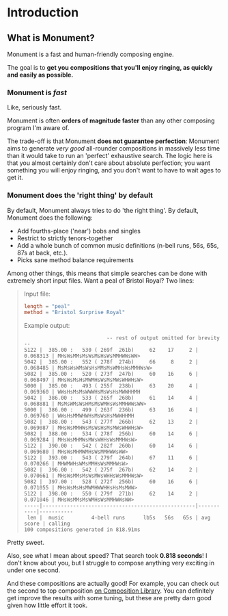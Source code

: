 # Introduction

## What is Monument?

Monument is a fast and human-friendly composing engine.

The goal is to **get you compositions that you'll enjoy ringing, as quickly and
easily as possible.**

### Monument is _fast_

Like, seriously fast.

Monument is often **orders of magnitude faster** than any other composing program I'm aware of.

The trade-off is that Monument **does not guarantee perfection**: Monument aims to generate _very
good_ all-rounder compositions in massively less time than it would take to run an 'perfect'
exhaustive search.  The logic here is that you almost certainly don't care about absolute perfection;
you want something you will enjoy ringing, and you don't want to have to wait ages to get it.

### Monument does the 'right thing' by default

By default, Monument always tries to do 'the right thing'.  By default, Monument does the following:
- Add fourths-place ('near') bobs and singles
- Restrict to strictly tenors-together
- Add a whole bunch of common music definitions (n-bell runs, 56s, 65s, 87s at back, etc.).
- Picks sane method balance requirements

Among other things, this means that simple searches can be done with extremely short input files.
Want a peal of Bristol Royal?  Two lines:

> Input file:
> ```toml
> length = "peal"
> method = "Bristol Surprise Royal"
> ```
> 
> Example output:
> ```
>                            -- rest of output omitted for brevity --
> 5122 |  385.00 :   530 ( 269f  261b)     62    17     2 |  0.068313 | MHsWsMMsMsWsMsHsWsMMHWWsWW>
> 5042 |  385.00 :   552 ( 278f  274b)     66     8     2 |  0.068485 | MsMsWsWMsWsHsMMsMsWMHsWsMMHWsW>
> 5082 |  385.00 :   520 ( 273f  247b)     60    16     6 |  0.068497 | MHsWsMsHsMWMHsWsMsMWsWHWHsW>
> 5000 |  385.00 :   493 ( 255f  238b)     63    20     4 |  0.069360 | WWsHsMsMsWWWHsMsWsHsMWWHHMH
> 5042 |  386.00 :   533 ( 265f  268b)     61    14     4 |  0.068881 | MsMsWMsWsHMsMsWMHsWsMMHWWsWW>
> 5000 |  386.00 :   499 ( 263f  236b)     63    16     4 |  0.069760 | WWsHsMMWHWHsMsWsHsMWWHHMH
> 5082 |  388.00 :   543 ( 277f  266b)     62    13     2 |  0.069087 | MHsWsMMHWsMsWsHsMsMWsWHWHsW>
> 5082 |  388.00 :   534 ( 278f  256b)     60    14     6 |  0.069284 | MHsWsMHMWsMWsWHHsWsMMHWsW>
> 5122 |  390.00 :   542 ( 282f  260b)     60    14     6 |  0.069680 | MHsWsMHMWMHsWsMMHWWsWW>
> 5122 |  393.00 :   543 ( 279f  264b)     67    11     6 |  0.070266 | MHWMWHsWMsMMHsWsMMHWsW>
> 5082 |  396.00 :   542 ( 275f  267b)     62    14     2 |  0.070661 | MHsWsMMsMsWsMWsWHHsWsMMHWsW>
> 5082 |  397.00 :   528 ( 272f  256b)     60    16     6 |  0.071055 | MHsWsMsHsMWMHWWHHsHsMsMWW>
> 5122 |  398.00 :   550 ( 279f  271b)     62    14     2 |  0.071046 | MHsWsMMsMsWMHsWsMMHWWsWW>
> -----|--------------------------------------------------|-----------|-----------
>  len |  music         4-bell runs      lb5s   56s   65s | avg score | calling
> 100 compositions generated in 818.91ms
> ```

Pretty sweet.

Also, see what I mean about speed?  That search took **0.818 seconds**!  I don't know
about you, but I struggle to compose anything very exciting in under one second.

And these compositions are actually good!  For example, you can check out the second to top
composition [on Composition Library](https://complib.org/composition/104684?accessKey=20e68fb231540ee4c1ecb18678bb1e8b773537c8).
You can definitely get improve the results with some tuning, but these are pretty darn good given
how little effort it took.
